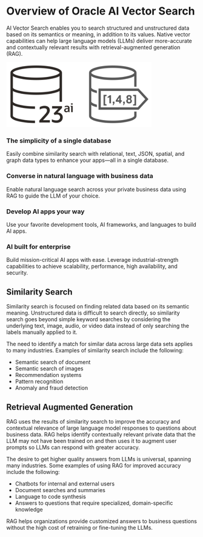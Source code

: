 # Overview of Oracle AI Vector Search

AI Vector Search enables you to search structured and unstructured data based on its semantics or meaning, in addition to its values. Native vector capabilities can help large language models (LLMs) deliver more-accurate and contextually relevant results with retrieval-augmented generation (RAG).

<img src="../Getting%20Started/images/database23ai_vector_search.png" width="384" alt="Oracle Database 23ai and AI Vector Search"/>


### The simplicity of a single database
Easily combine similarity search with relational, text, JSON, spatial, and graph data types to enhance your apps—all in a single database.

### Converse in natural language with business data
Enable natural language search across your private business data using RAG to guide the LLM of your choice.

### Develop AI apps your way
Use your favorite development tools, AI frameworks, and languages to build AI apps.

### AI built for enterprise
Build mission-critical AI apps with ease. Leverage industrial-strength capabilities to achieve scalability, performance, high availability, and security.

## Similarity Search
Similarity search is focused on finding related data based on its semantic meaning. Unstructured data is difficult to search directly, so similarity search goes beyond simple keyword searches by considering the underlying text, image, audio, or video data instead of only searching the labels manually applied to it.

The need to identify a match for similar data across large data sets applies to many industries. Examples of similarity search include the following:
- Semantic search of document
- Semantic search of images
- Recommendation systems
- Pattern recognition
- Anomaly and fraud detection

## Retrieval Augmented Generation
RAG uses the results of similarity search to improve the accuracy and contextual relevance of large language model responses to questions about business data. RAG helps identify contextually relevant private data that the LLM may not have been trained on and then uses it to augment user prompts so LLMs can respond with greater accuracy.

The desire to get higher quality answers from LLMs is universal, spanning many industries. Some examples of using RAG for improved accuracy include the following:
- Chatbots for internal and external users
- Document searches and summaries
- Language to code synthesis
- Answers to questions that require specialized, domain-specific knowledge

RAG helps organizations provide customized answers to business questions without the high cost of retraining or fine-tuning the LLMs.
